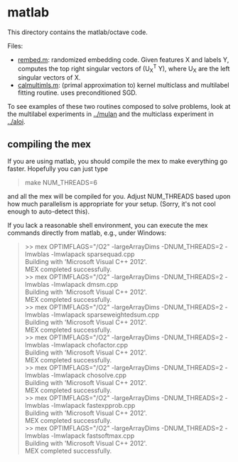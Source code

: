 matlab
==========
This directory contains the matlab/octave code.

Files:

 * [rembed.m](rembed.m): randomized embedding code.  Given features X and labels Y, computes the top right singular vectors of (U<sub>X</sub><sup>T</sup> Y), where U<sub>X</sub> are the left singular vectors of X.  
 * [calmultimls.m](calmultimls.m): (primal approximation to) kernel multiclass and multilabel fitting routine.  uses preconditioned SGD.

To see examples of these two routines composed to solve problems, look at the multilabel experiments in [../mulan](../mulan) and the multiclass experiment in [../aloi](../aloi).

compiling the mex
-----------------
If you are using matlab, you should compile the mex to make everything go faster.  Hopefully you can just type
> make NUM\_THREADS=6
 
and all the mex will be compiled for you.  Adjust NUM\_THREADS based upon how much parallelism is appropriate for your setup.  (Sorry, it's not cool enough to auto-detect this).

If you lack a reasonable shell environment, you can execute the mex commands directly from matlab, e.g., under Windows:

> &gt;&gt; mex OPTIMFLAGS="&#47;O2" -largeArrayDims -DNUM\_THREADS=2 -lmwblas -lmwlapack sparsequad.cpp  
> Building with 'Microsoft Visual C++ 2012'.  
> MEX completed successfully.  
> &gt;&gt; mex OPTIMFLAGS="&#47;O2" -largeArrayDims -DNUM\_THREADS=2 -lmwblas -lmwlapack dmsm.cpp  
> Building with 'Microsoft Visual C++ 2012'.  
> MEX completed successfully.  
> &gt;&gt; mex OPTIMFLAGS="&#47;O2" -largeArrayDims -DNUM\_THREADS=2 -lmwblas -lmwlapack sparseweightedsum.cpp  
> Building with 'Microsoft Visual C++ 2012'.  
> MEX completed successfully.  
> &gt;&gt; mex OPTIMFLAGS="&#47;O2" -largeArrayDims -DNUM\_THREADS=2 -lmwblas -lmwlapack chofactor.cpp  
> Building with 'Microsoft Visual C++ 2012'.  
> MEX completed successfully.  
> &gt;&gt; mex OPTIMFLAGS="&#47;O2" -largeArrayDims -DNUM\_THREADS=2 -lmwblas -lmwlapack chosolve.cpp  
> Building with 'Microsoft Visual C++ 2012'.  
> MEX completed successfully.  
> &gt;&gt; mex OPTIMFLAGS="&#47;O2" -largeArrayDims -DNUM\_THREADS=2 -lmwblas -lmwlapack fastexpprob.cpp  
> Building with 'Microsoft Visual C++ 2012'.  
> MEX completed successfully.  
> &gt;&gt; mex OPTIMFLAGS="&#47;O2" -largeArrayDims -DNUM\_THREADS=2 -lmwblas -lmwlapack fastsoftmax.cpp  
> Building with 'Microsoft Visual C++ 2012'.  
> MEX completed successfully.  
